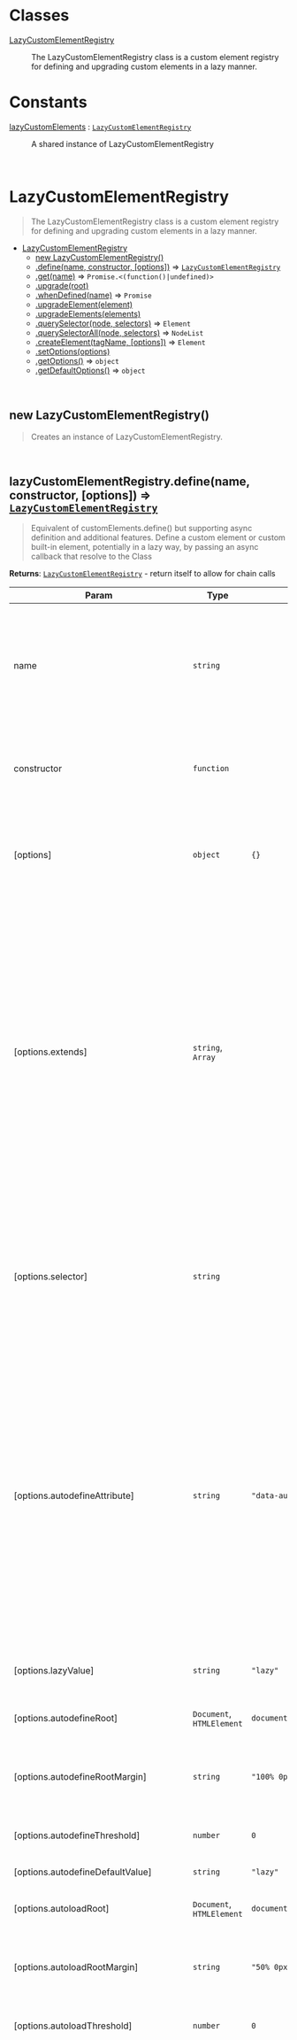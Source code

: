 # Classes

<dl>
<dt><a href="#LazyCustomElementRegistry">LazyCustomElementRegistry</a></dt>
<dd><p>The LazyCustomElementRegistry class is a custom element registry for defining and upgrading
custom elements in a lazy manner.</p>
</dd>
</dl>

# Constants

<dl>
<dt><a href="#lazyCustomElements">lazyCustomElements</a> : <code><a href="#LazyCustomElementRegistry">LazyCustomElementRegistry</a></code></dt>
<dd><p>A shared instance of LazyCustomElementRegistry</p>
</dd>
</dl>


<br><a name="LazyCustomElementRegistry"></a>

# LazyCustomElementRegistry
> The LazyCustomElementRegistry class is a custom element registry for defining and upgrading
> custom elements in a lazy manner.


* [LazyCustomElementRegistry](#LazyCustomElementRegistry)
    * [new LazyCustomElementRegistry()](#new_LazyCustomElementRegistry_new)
    * [.define(name, constructor, [options])](#LazyCustomElementRegistry+define) ⇒ [<code>LazyCustomElementRegistry</code>](#LazyCustomElementRegistry)
    * [.get(name)](#LazyCustomElementRegistry+get) ⇒ <code>Promise.&lt;(function()\|undefined)&gt;</code>
    * [.upgrade(root)](#LazyCustomElementRegistry+upgrade)
    * [.whenDefined(name)](#LazyCustomElementRegistry+whenDefined) ⇒ <code>Promise</code>
    * [.upgradeElement(element)](#LazyCustomElementRegistry+upgradeElement)
    * [.upgradeElements(elements)](#LazyCustomElementRegistry+upgradeElements)
    * [.querySelector(node, selectors)](#LazyCustomElementRegistry+querySelector) ⇒ <code>Element</code>
    * [.querySelectorAll(node, selectors)](#LazyCustomElementRegistry+querySelectorAll) ⇒ <code>NodeList</code>
    * [.createElement(tagName, [options])](#LazyCustomElementRegistry+createElement) ⇒ <code>Element</code>
    * [.setOptions(options)](#LazyCustomElementRegistry+setOptions)
    * [.getOptions()](#LazyCustomElementRegistry+getOptions) ⇒ <code>object</code>
    * [.getDefaultOptions()](#LazyCustomElementRegistry+getDefaultOptions) ⇒ <code>object</code>


<br><a name="new_LazyCustomElementRegistry_new"></a>

## new LazyCustomElementRegistry()
> Creates an instance of LazyCustomElementRegistry.


<br><a name="LazyCustomElementRegistry+define"></a>

## lazyCustomElementRegistry.define(name, constructor, [options]) ⇒ [<code>LazyCustomElementRegistry</code>](#LazyCustomElementRegistry)
> Equivalent of customElements.define() but supporting async definition and additional
> features. Define a custom element or custom built-in element, potentially in a lazy way, by
> passing an async callback that resolve to the Class

**Returns**: [<code>LazyCustomElementRegistry</code>](#LazyCustomElementRegistry) - return itself to allow for chain calls  

| Param | Type | Default | Description |
| --- | --- | --- | --- |
| name | <code>string</code> |  | The name of the custom element being defined, or a partial name ending with a dash in case of late definition of custom built-in elements classes from a mixin, see options.extends description. |
| constructor | <code>function</code> |  | The constructor function or class for the custom element being defined, or an async function that will resolve to the constructor. For |
| [options] | <code>object</code> | <code>{}</code> | An optional object containing configuration options for the custom element being defined. It may override some of the global options. |
| [options.extends] | <code>string</code>, <code>Array</code> |  | the tagName of the built-in element to be extended. It allows to specify an array of names or the string '*' supporting the late definition of the class from a mixin in the form: const ClassName = (Base) => class extends Base {}. In that case the element name needs to be defined in a partial form with a trailing dash like 'acme-my-element-'. The final name of the elements will be completed adding the built-in element name that are going to be extended, like: 'acme-my-element-button', 'acme-my-element-a' and so on. |
| [options.selector] | <code>string</code> |  | an alternative selector to identify custom elements in the dom in order to observe them for lazy defining and lazy loading. By default it will use the component name or a data attribute selector [is] for custom built-in elements |
| [options.autodefineAttribute] | <code>string</code> | <code>&quot;data-autodefine&quot;</code> | attribute name (usually a data-attribute) to control the autodefinition behavior on the defined custom elements. Valid attribute values are 'true' (will be defined as soon as it is intercepted in the DOM), 'lazy' or an alternative value defined in options.lazyValue (will be defined when one element of this type intercepts a defined area around the viewport) or 'false' (will not be defined automatically, it will require an upgrade call to force the definition) |
| [options.lazyValue] | <code>string</code> | <code>&quot;lazy&quot;</code> | value used to define the lazy behavior (both for autodefine and autoload features) |
| [options.autodefineRoot] | <code>Document</code>, <code>HTMLElement</code> | <code>document</code> | root used for the autodefine IntersectionObserver |
| [options.autodefineRootMargin] | <code>string</code> | <code>&quot;100% 0px 100% 0px&quot;</code> | margin used for the autodefine IntersectionObserver. By default it has a 100% height margin both above and below the viewport |
| [options.autodefineThreshold] | <code>number</code> | <code>0</code> | threshold used for the autodefine IntersectionObserver |
| [options.autodefineDefaultValue] | <code>string</code> | <code>&quot;lazy&quot;</code> | the default value for the autodefine attribute |
| [options.autoloadRoot] | <code>Document</code>, <code>HTMLElement</code> | <code>document</code> | root used for the autoload IntersectionObserver |
| [options.autoloadRootMargin] | <code>string</code> | <code>&quot;50% 0px 50% 0px&quot;</code> | margin used for the autoload IntersectionObserver. By default it has a 50% height margin both above and below the viewport |
| [options.autoloadThreshold] | <code>number</code> | <code>0</code> | threshold used for the autodefine IntersectionObserver |
| [options.autoloadAttribute] | <code>string</code> | <code>&quot;data-autoload&quot;</code> | attribute name (usually a data-attribute) to control the autoloading behavior on the defined custom elements. Valid attribute values are 'true' (will call the load method as soon as it is intercepted in the DOM), 'lazy', or an alternative value defined in options.lazyValue (will call the load method when the element is intercepted in a defined area around the viewport). Any other value will be ignored. Differently from the autodefine, elements that want to subscribe to the autoloading feature needs to have this attribute set. |
| [options.loadMethod] | <code>string</code> | <code>&quot;load&quot;</code> | Name of the method to be called when the load is triggered |
| [options.firstConnectedCallbackMethod] | <code>string</code>, <code>boolean</code> | <code>&quot;firstConnectedCallback&quot;</code> | if the custom element class contains this method, it will be called only the first time the elements are connected to the document instead of the connectedCallback() method, which instead will be called (if available) on every reconnection after the first one. An empty string or a falsy value can be passed to disable the feature when the class contains such a method but you don't want to subscribe to this automated behavior. |


<br><a name="LazyCustomElementRegistry+get"></a>

## lazyCustomElementRegistry.get(name) ⇒ <code>Promise.&lt;(function()\|undefined)&gt;</code>
> Async version of CustomElementRegistry.get method. Retrieve a previously defined constructor
> for a given custom element name. It resolves late definitions made from a mixin in the form:
> const ClassName = (Base) => class extends Base {}. It also implements (through subclassing)
> the logic to deal with a firstConnectedCallback() method when the feature is enabled and the
> method is available in the defined constructor.

**Returns**: <code>Promise.&lt;(function()\|undefined)&gt;</code> - resolves to a previously defined constructor or to
undefined  

| Param | Type | Description |
| --- | --- | --- |
| name | <code>string</code> | the custom element or custom built-in element name associated to the constructor to retrieve |


<br><a name="LazyCustomElementRegistry+upgrade"></a>

## lazyCustomElementRegistry.upgrade(root)
> Async version of CustomElementRegistry.upgrade method. First it resolves all the lazy defined
> elements, then proceed to upgrade them.


| Param | Type | Description |
| --- | --- | --- |
| root | <code>Element</code> | the element to be upgraded, together with its descendants |


<br><a name="LazyCustomElementRegistry+whenDefined"></a>

## lazyCustomElementRegistry.whenDefined(name) ⇒ <code>Promise</code>
> Exact same feature as CustomElementRegistry.whenDefined.

**Returns**: <code>Promise</code> - resolves when the custom element constructor has been defined  

| Param | Type | Description |
| --- | --- | --- |
| name | <code>string</code> | a custom element or custom built-in element name |


<br><a name="LazyCustomElementRegistry+upgradeElement"></a>

## lazyCustomElementRegistry.upgradeElement(element)
> Same feature provided by [upgrade](#LazyCustomElementRegistry+upgrade) but without forcing the
> definition of lazy defined descendants.


| Param | Type | Description |
| --- | --- | --- |
| element | <code>Element</code> | the element to be upgraded |


<br><a name="LazyCustomElementRegistry+upgradeElements"></a>

## lazyCustomElementRegistry.upgradeElements(elements)
> Same feature provided by [upgrade](#LazyCustomElementRegistry+upgrade) but for a list of elements
> and without forcing the definition of lazy defined descendants.


| Param | Type | Description |
| --- | --- | --- |
| elements | <code>Array</code>, <code>NodeList</code> | the elements to be upgraded |


<br><a name="LazyCustomElementRegistry+querySelector"></a>

## lazyCustomElementRegistry.querySelector(node, selectors) ⇒ <code>Element</code>
> Async equivalent of node.querySelector() followed by forcing a definition of the eventually
> lazy defined custom element and an upgrade of the found element.

**Returns**: <code>Element</code> - returns the found element or null  

| Param | Type | Description |
| --- | --- | --- |
| node | <code>Document</code>, <code>Element</code> | the document or node to be queried |
| selectors | <code>string</code> | a string containing one or more comma-separated selectors to match |


<br><a name="LazyCustomElementRegistry+querySelectorAll"></a>

## lazyCustomElementRegistry.querySelectorAll(node, selectors) ⇒ <code>NodeList</code>
> Async equivalent of node.querySelectorAll() followed by forcing a definition of the
> eventually lazy defined custom elements and an upgrade of the found elements.

**Returns**: <code>NodeList</code> - returns the found elements NodeList or null in case the node is not an
instance of Document or Element to be queried  

| Param | Type | Description |
| --- | --- | --- |
| node | <code>Document</code>, <code>Element</code> | the document or node to be queried |
| selectors | <code>string</code> | a string containing one or more comma-separated selectors to match |


<br><a name="LazyCustomElementRegistry+createElement"></a>

## lazyCustomElementRegistry.createElement(tagName, [options]) ⇒ <code>Element</code>
> It works exactly like document.createElement with a single additional feature to solve a
> weird thing. When the standard document.createElement is used to create a custom built-in
> element (passing an options object as a second parameter, with the "is" property filled), it
> set the is attribute in a way that is not properly queryable with the usual methods. Let's
> say you do something like:
> 
> ``` javascript
> class MyCustomParagraph extends HTMLParagraphElement {}
> customElements.define('my-custom-paragraph', MyCustomParagraph, {extends: 'p'});
> const p = document.createElement('p', {is: 'my-custom-paragraph});
> console.log(p.matches('[is="my-custom-paragraph"]'));
> // unexpectedly it prints false
> // same if you attach the element in the dom and try to query it by "is" attribute, you will get no results
> ```
> 
> So in those cases, this method forces a setAttribute call with the proper values that allows
> the element to be queryable as expected.

**Returns**: <code>Element</code> - the created Element  

| Param | Type | Description |
| --- | --- | --- |
| tagName | <code>string</code> | the tagName of the Element to be created |
| [options] | <code>undefined</code>, <code>object</code> | An optional object eventually containing the property is |
| [options.is] | <code>string</code> | The tagName of a custom built-in element |


<br><a name="LazyCustomElementRegistry+setOptions"></a>

## lazyCustomElementRegistry.setOptions(options)
> Sets / overwrites config options


| Param | Type | Default | Description |
| --- | --- | --- | --- |
| options | <code>object</code> |  | An object containing configuration options |
| [options.autodefineAttribute] | <code>string</code> | <code>&quot;data-autodefine&quot;</code> | attribute name (usually a data-attribute) to control the autodefinition behavior on the defined custom elements. Valid attribute values are 'true' (will be defined as soon as it is intercepted in the DOM), 'lazy' or an alternative value defined in options.lazyValue (will be defined when one element of this type intercepts a defined area around the viewport) or 'false' (will not be defined automatically, it will require an upgrade call to force the definition) |
| [options.lazyValue] | <code>string</code> | <code>&quot;lazy&quot;</code> | value used to define the lazy behavior (both for autodefine and autoload features) |
| [options.autodefineRoot] | <code>Document</code>, <code>HTMLElement</code> | <code>document</code> | root used for the autodefine IntersectionObserver |
| [options.autodefineRootMargin] | <code>string</code> | <code>&quot;100% 0px 100% 0px&quot;</code> | margin used for the autodefine IntersectionObserver. By default it has a 100% height margin both above and below the viewport |
| [options.autodefineThreshold] | <code>number</code> | <code>0</code> | threshold used for the autodefine IntersectionObserver |
| [options.autodefineDefaultValue] | <code>string</code> | <code>&quot;lazy&quot;</code> | the default value for the autodefine attribute |
| [options.autoloadRoot] | <code>Document</code>, <code>HTMLElement</code> | <code>document</code> | root used for the autoload IntersectionObserver |
| [options.autoloadRootMargin] | <code>string</code> | <code>&quot;50% 0px 50% 0px&quot;</code> | margin used for the autoload IntersectionObserver. By default it has a 50% height margin both above and below the viewport |
| [options.autoloadThreshold] | <code>number</code> | <code>0</code> | threshold used for the autodefine IntersectionObserver |
| [options.autoloadAttribute] | <code>string</code> | <code>&quot;data-autoload&quot;</code> | attribute name (usually a data-attribute) to control the autoloading behavior on the defined custom elements. Valid attribute values are 'true' (will call the load method as soon as it is intercepted in the DOM), 'lazy', or an alternative value defined in options.lazyValue (will call the load method when the element is intercepted in a defined area around the viewport). Any other value will be ignored. Differently from the autodefine, elements that want to subscribe to the autoloading feature needs to have this attribute set. |
| [options.loadMethod] | <code>string</code> | <code>&quot;load&quot;</code> | Name of the method to be called when the load is triggered |
| [options.firstConnectedCallbackMethod] | <code>string</code>, <code>boolean</code> | <code>&quot;firstConnectedCallback&quot;</code> | if the custom element class contains this method, it will be called only the first time the elements are connected to the document instead of the connectedCallback() method, which instead will be called (if available) on every reconnection after the first one. An empty string or a falsy value can be passed to disable the feature when the class contains such a method but you don't want to subscribe to this automated behavior. |


<br><a name="LazyCustomElementRegistry+getOptions"></a>

## lazyCustomElementRegistry.getOptions() ⇒ <code>object</code>
> returns a copy of an the configuration options, to avoid accidental modification outside of the registry's scope.

**Returns**: <code>object</code> - a copy of the configuration options of the `options` object.  
**See**: [setOptions](#LazyCustomElementRegistry+setOptions) for the full list of the options.  

<br><a name="LazyCustomElementRegistry+getDefaultOptions"></a>

## lazyCustomElementRegistry.getDefaultOptions() ⇒ <code>object</code>
> returns a copy of an the default configuration options, to avoid accidental modification.

**Returns**: <code>object</code> - a copy of the default configuration options of the `options` object.  
**See**: [setOptions](#LazyCustomElementRegistry+setOptions) for the full list of the options.  

<br><a name="lazyCustomElements"></a>

# lazyCustomElements : [<code>LazyCustomElementRegistry</code>](#LazyCustomElementRegistry)
> A shared instance of LazyCustomElementRegistry

